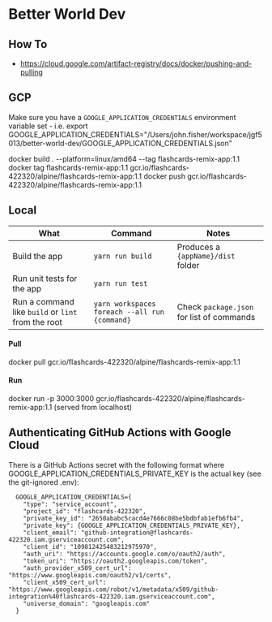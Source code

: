 # Better World Dev

## How To
- https://cloud.google.com/artifact-registry/docs/docker/pushing-and-pulling

## GCP
Make sure you have a `GOOGLE_APPLICATION_CREDENTIALS` environment variable set - i.e. export GOOGLE_APPLICATION_CREDENTIALS="/Users/john.fisher/workspace/jgf5013/better-world-dev/GOOGLE_APPLICATION_CREDENTIALS.json"

docker build . --platform=linux/amd64 --tag flashcards-remix-app:1.1
docker tag flashcards-remix-app:1.1 gcr.io/flashcards-422320/alpine/flashcards-remix-app:1.1
docker push gcr.io/flashcards-422320/alpine/flashcards-remix-app:1.1


## Local

| What | Command | Notes |
|------|---------|-------|
| Build the app | `yarn run build` | Produces a `{appName}/dist` folder |
| Run unit tests for the app | `yarn run test` |  |
| Run a command like `build` or `lint` from the root | `yarn workspaces foreach --all run {command}` | Check `package.json` for list of commands |

#### Pull
docker pull gcr.io/flashcards-422320/alpine/flashcards-remix-app:1.1
#### Run
docker run -p 3000:3000 gcr.io/flashcards-422320/alpine/flashcards-remix-app:1.1 (served from localhost)


## Authenticating GitHub Actions with Google Cloud
There is a GitHub Actions secret with the following format where GOOGLE_APPLICATION_CREDENTIALS_PRIVATE_KEY is the actual key (see the git-ignored .env):
```
  GOOGLE_APPLICATION_CREDENTIALS={
    "type": "service_account",
    "project_id": "flashcards-422320",
    "private_key_id": "2650ababc5cacd4e7666c08be5bdbfab1efb6fb4",
    "private_key": {GOOGLE_APPLICATION_CREDENTIALS_PRIVATE_KEY},
    "client_email": "github-integration@flashcards-422320.iam.gserviceaccount.com",
    "client_id": "109812425483212975970",
    "auth_uri": "https://accounts.google.com/o/oauth2/auth",
    "token_uri": "https://oauth2.googleapis.com/token",
    "auth_provider_x509_cert_url": "https://www.googleapis.com/oauth2/v1/certs",
    "client_x509_cert_url": "https://www.googleapis.com/robot/v1/metadata/x509/github-integration%40flashcards-422320.iam.gserviceaccount.com",
    "universe_domain": "googleapis.com"
  }
```